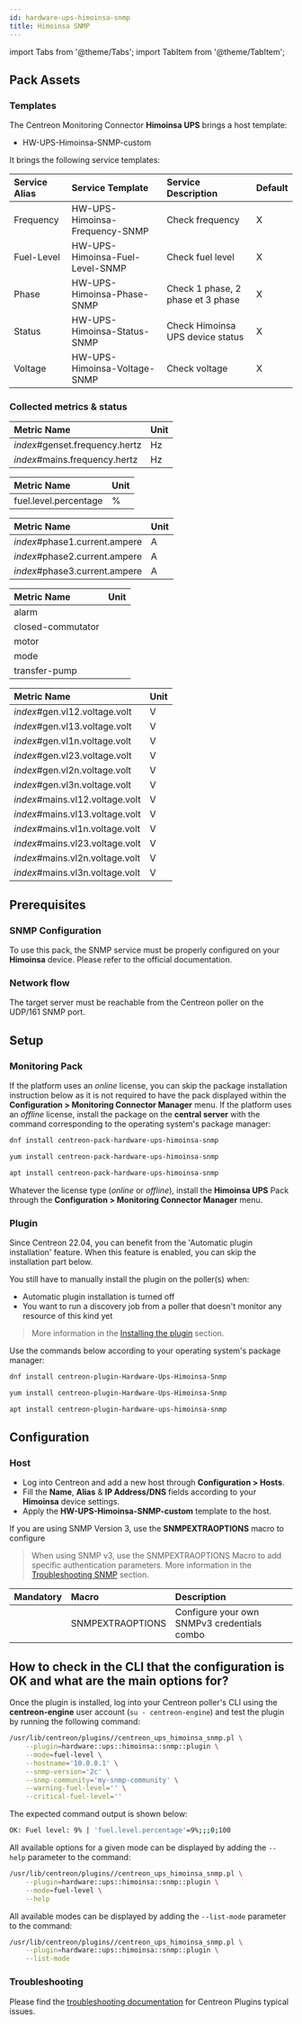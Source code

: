 ```yaml
---
id: hardware-ups-himoinsa-snmp
title: Himoinsa SNMP
---
```


import Tabs from '@theme/Tabs';
import TabItem from '@theme/TabItem';

## Pack Assets

### Templates

The Centreon Monitoring Connector **Himoinsa UPS** brings a host template:

* HW-UPS-Himoinsa-SNMP-custom

It brings the following service templates:

| Service Alias | Service Template                | Service Description               | Default |
| :------------ | :------------------------------ | :-------------------------------- | :------ |
| Frequency     | HW-UPS-Himoinsa-Frequency-SNMP  | Check frequency                   | X       |
| Fuel-Level    | HW-UPS-Himoinsa-Fuel-Level-SNMP | Check fuel level                  | X       |
| Phase         | HW-UPS-Himoinsa-Phase-SNMP      | Check 1 phase, 2 phase et 3 phase | X       |
| Status        | HW-UPS-Himoinsa-Status-SNMP     | Check Himoinsa UPS device status  | X       |
| Voltage       | HW-UPS-Himoinsa-Voltage-SNMP    | Check voltage                     | X       |

### Collected metrics & status

<Tabs groupId="sync">
<TabItem value="Frequency" label="Frequency">

| Metric Name                    | Unit |
| :----------------------------- | :--- |
| *index*#genset.frequency.hertz | Hz   |
| *index*#mains.frequency.hertz  | Hz   |

</TabItem>
<TabItem value="Fuel-Level" label="Fuel-Level">

| Metric Name           | Unit |
| :-------------------- | :--- |
| fuel.level.percentage | %    |

</TabItem>
<TabItem value="Phase" label="Phase">

| Metric Name                   | Unit |
| :---------------------------- | :--- |
| *index*#phase1.current.ampere | A    |
| *index*#phase2.current.ampere | A    |
| *index*#phase3.current.ampere | A    |

</TabItem>
<TabItem value="Status" label="Status">

| Metric Name           | Unit |
| :-------------------- | :--- |
| alarm                 |      |
| closed-commutator     |      |
| motor                 |      |
| mode                  |      |
| transfer-pump         |      |

</TabItem>
<TabItem value="Voltage" label="Voltage">

| Metric Name                     | Unit |
| :------------------------------ | :--- |
| *index*#gen.vl12.voltage.volt   | V    |
| *index*#gen.vl13.voltage.volt   | V    |
| *index*#gen.vl1n.voltage.volt   | V    |
| *index*#gen.vl23.voltage.volt   | V    |
| *index*#gen.vl2n.voltage.volt   | V    |
| *index*#gen.vl3n.voltage.volt   | V    |
| *index*#mains.vl12.voltage.volt | V    |
| *index*#mains.vl13.voltage.volt | V    |
| *index*#mains.vl1n.voltage.volt | V    |
| *index*#mains.vl23.voltage.volt | V    |
| *index*#mains.vl2n.voltage.volt | V    |
| *index*#mains.vl3n.voltage.volt | V    |

</TabItem>
</Tabs>

## Prerequisites

### SNMP Configuration

To use this pack, the SNMP service must be properly configured on your **Himoinsa**
device. Please refer to the official documentation.

### Network flow

The target server must be reachable from the Centreon poller on the UDP/161
SNMP port.

## Setup

### Monitoring Pack

If the platform uses an *online* license, you can skip the package installation
instruction below as it is not required to have the pack displayed within the
**Configuration > Monitoring Connector Manager** menu.
If the platform uses an *offline* license, install the package on the **central server**
with the command corresponding to the operating system's package manager:

<Tabs groupId="sync">
<TabItem value="Alma / RHEL / Oracle Linux 8" label="Alma / RHEL / Oracle Linux 8">

```bash
dnf install centreon-pack-hardware-ups-himoinsa-snmp
```

</TabItem>
<TabItem value="CentOS 7" label="CentOS 7">

```bash
yum install centreon-pack-hardware-ups-himoinsa-snmp
```

</TabItem>
<TabItem value="Debian 11 & 12" label="Debian 11 & 12">

```bash
apt install centreon-pack-hardware-ups-himoinsa-snmp
```

</TabItem>
</Tabs>

Whatever the license type (*online* or *offline*), install the **Himoinsa UPS** Pack through
the **Configuration > Monitoring Connector Manager** menu.

### Plugin

Since Centreon 22.04, you can benefit from the 'Automatic plugin installation' feature.
When this feature is enabled, you can skip the installation part below.

You still have to manually install the plugin on the poller(s) when:

- Automatic plugin installation is turned off
- You want to run a discovery job from a poller that doesn't monitor any resource of this kind yet

> More information in the [Installing the plugin](/docs/monitoring/pluginpacks/#installing-the-plugin) section.

Use the commands below according to your operating system's package manager:

<Tabs groupId="sync">
<TabItem value="Alma / RHEL / Oracle Linux 8" label="Alma / RHEL / Oracle Linux 8">

```bash
dnf install centreon-plugin-Hardware-Ups-Himoinsa-Snmp
```

</TabItem>
<TabItem value="CentOS 7" label="CentOS 7">

```bash
yum install centreon-plugin-Hardware-Ups-Himoinsa-Snmp
```

</TabItem>
<TabItem value="Debian 11 & 12" label="Debian 11 & 12">

```bash
apt install centreon-plugin-hardware-ups-himoinsa-snmp
```

</TabItem>
</Tabs>

## Configuration

### Host

* Log into Centreon and add a new host through **Configuration > Hosts**.
* Fill the **Name**, **Alias** & **IP Address/DNS** fields according to your **Himoinsa** device settings.
* Apply the **HW-UPS-Himoinsa-SNMP-custom** template to the host.

If you are using SNMP Version 3, use the **SNMPEXTRAOPTIONS** macro to configure

> When using SNMP v3, use the SNMPEXTRAOPTIONS Macro to add specific authentication parameters.
> More information in the [Troubleshooting SNMP](../getting-started/how-to-guides/troubleshooting-plugins.md#snmpv3-options-mapping) section.

| Mandatory | Macro            | Description                                 |
| :-------- | :--------------- | :------------------------------------------ |
|           | SNMPEXTRAOPTIONS | Configure your own SNMPv3 credentials combo |

## How to check in the CLI that the configuration is OK and what are the main options for?

Once the plugin is installed, log into your Centreon poller's CLI using the
**centreon-engine** user account (`su - centreon-engine`) and test the plugin by
running the following command:

```bash
/usr/lib/centreon/plugins//centreon_ups_himoinsa_snmp.pl \
    --plugin=hardware::ups::himoinsa::snmp::plugin \
    --mode=fuel-level \
    --hostname='10.0.0.1' \
    --snmp-version='2c' \
    --snmp-community='my-snmp-community' \
    --warning-fuel-level='' \
    --critical-fuel-level=''
```

The expected command output is shown below:

```bash
OK: Fuel level: 9% | 'fuel.level.percentage'=9%;;;0;100 
```

All available options for a given mode can be displayed by adding the
`--help` parameter to the command:

```bash
/usr/lib/centreon/plugins//centreon_ups_himoinsa_snmp.pl \
    --plugin=hardware::ups::himoinsa::snmp::plugin \
    --mode=fuel-level \
    --help
```

All available modes can be displayed by adding the `--list-mode` parameter to
the command:

```bash
/usr/lib/centreon/plugins//centreon_ups_himoinsa_snmp.pl \
    --plugin=hardware::ups::himoinsa::snmp::plugin \
    --list-mode
```

### Troubleshooting

Please find the [troubleshooting documentation](../getting-started/how-to-guides/troubleshooting-plugins.md)
for Centreon Plugins typical issues.
